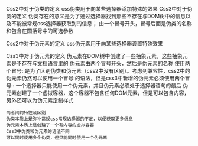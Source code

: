 
Css2中对于伪类的定义
	css伪类用于向某些选择器添加特殊的效果
Css3中对于伪类的定义
	伪类存在的意义是为了通过选择器找到那些不存在与DOM树中的信息以及不能被常规css选择器获取到的信息；
	由一个冒号开头，冒号后面是伪类的名称和包含在圆括号中的可选参数
	
	

Css2中对于伪元素的定义
	css伪元素用于向某些选择器设置特殊效果
	
Css3中对于伪元素的定义
	伪元素在DOM树中创建了一些抽象元素，这些抽象元素是不存在与文档语言里的
	伪元素由两个冒号开头，然后是伪元素的名称
	使用两个冒号::是为了区别伪类和伪元素（css2中没有区别）。考虑到兼容性，css2中的伪元素仍然可以使用一个冒号:的语法，但是css3中新增的伪元素必须使用两个冒号::
	一个选择器只能使用一个伪元素，并且伪元素必须处于选择器语句的最后
	伪元素创建了一个虚拟容器，这个容器不包含任何DOM元素，但是可以包含内容，另外还可以为伪元素定制样式
	
	两者间的特性及区别
	伪类本质上是弥补常规css常规选择器的不足，以便获取更多信息
	伪元素本质上是创建了一个有内容的虚拟容器
	Css3中伪类和伪元素的语法不同
	可以同时使用多个伪类，但只能同时使用一个伪元素
